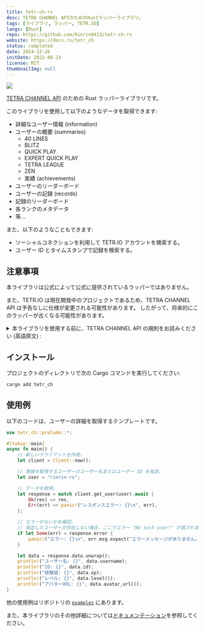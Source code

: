 ```yaml
---
title: tetr-ch-rs
desc: TETRA CHANNEL APIのためのRustラッパーライブラリ。
tags: [ライブラリ, ラッパー, TETR.IO]
langs: [Rust]
repo: https://github.com/Rinrin0413/tetr-ch-rs
website: https://docs.rs/tetr_ch
status: completed
date: 2024-12-26
initDate: 2022-08-23
license: MIT
thumbnailImg: null
---
```


![ ](https://img.shields.io/github/v/release/Rinrin0413/tetr-ch-rs?label=%E6%9C%80%E6%96%B0%E3%83%90%E3%83%BC%E3%82%B8%E3%83%A7%E3%83%B3&style=flat-square)

[TETRA CHANNEL API](https://tetr.io/about/api) のための Rust ラッパーライブラリです。

このライブラリを使用して以下のようなデータを取得できます:

- 詳細なユーザー情報 (information)
- ユーザーの概要 (summaries)
	- 40 LINES
	- BLITZ
	- QUICK PLAY
	- EXPERT QUICK PLAY
	- TETRA LEAGUE
	- ZEN
	- 実績 (achievements)
- ユーザーのリーダーボード
- ユーザーの記録 (records)
- 記録のリーダーボード
- 各ランクのメタデータ
- 等...

また、以下のようなこともできます:

- ソーシャルコネクションを利用して TETR.IO アカウントを検索する。
- ユーザー ID とタイムスタンプで記録を検索する。

## 注意事項

本ライブラリは公式によって公式に提供されているラッパーではありません。

また、TETR.IO は現在開発中のプロジェクトであるため、TETRA CHANNEL API は予告なしに仕様が変更される可能性があります。
したがって、将来的にこのラッパーが古くなる可能性があります。

<details>
<summary>本ライブラリを使用する前に、TETRA CHANNEL API の規則をお読みください (英語原文) :</summary>
<div>

<br />

> Usage of the TETRA CHANNEL API does not require an account or bot account.
> Please do note that requests are logged. Some simple rules:
>
> - **Do not flood the API with requests.** This should be obvious, but just to be sure.
>   Please keep the amount of requests at a moderate rate - once a second should be fine for most cases, short bursts are OK.
>   Please consider other users!
> - **Honor caching data.** If a response indicates its cache will expire after 10 minutes,
>   please do not rerequest the data during that time, as the data should not change in that time,
>   assuming you are sending an `X-Session-ID` header.
> - **Send an `X-Session-ID` header** if you are often rerequesting the same datasets.
>   This not only assures the data you receive is consistent, it also helps reduce database calls on our side.
> - **Don't use a `X-Session-ID` header for requests that are not related.** That way, load balancing can function as expected.
> - **Do not use the API in ways that break the TETR.IO [Terms of Service](https://tetr.io/about/terms/).** Should be obvious.
>
> ― https://tetr.io/about/api

</div>
</details>

## インストール

プロジェクトのディレクトリで次の Cargo コマンドを実行してください:

```bash
cargo add tetr_ch
```

## 使用例

以下のコードは、ユーザーの詳細を取得するテンプレートです。

```rust
use tetr_ch::prelude::*;

#[tokio::main]
async fn main() {
    // 新しいクライアントを作成。
    let client = Client::new();

    // 情報を取得するユーザーのユーザー名またはユーザー ID を指定。
    let user = "rinrin-rs";

    // データを取得。
    let response = match client.get_user(user).await {
        Ok(res) => res,
        Err(err) => panic!("レスポンスエラー: {}\n", err),
    };

    // エラーがないかを確認。
    // 指定したユーザーが存在しない場合、ここでエラー "No such user!" が返されます。
    if let Some(err) = response.error {
        panic!("エラー: {}\n", err.msg.expect("エラーメッセージがありません。"));
    }

    let data = response.data.unwrap();
    println!("ユーザー名: {}", data.username);
    println!("ID: {}", data.id);
    println!("経験値: {}", data.xp);
    println!("レベル: {}", data.level());
    println!("アバターURL: {}", data.avatar_url());
}
```

他の使用例はリポジトリの [`examples`](https://github.com/Rinrin0413/tetr-ch-rs/blob/master/examples) にあります。

また、本ライブラリのその他詳細については[ドキュメンテーション](https://docs.rs/tetr_ch)を参照してください。
